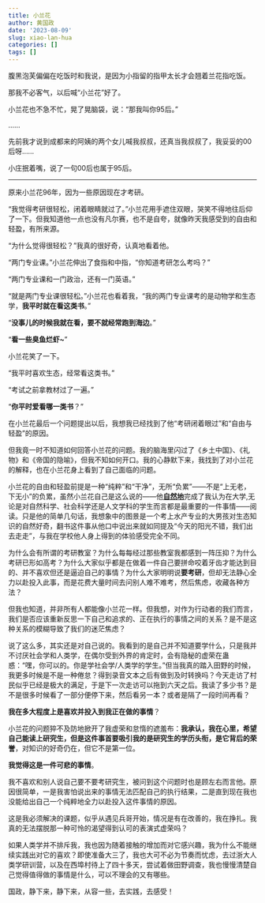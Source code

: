 ```yaml
---
title: 小兰花
author: 黄国政
date: '2023-08-09'
slug: xiao-lan-hua
categories: []
tags: []
---
```


<!--more-->

腹黑泡芙偏偏在吃饭时和我说，是因为小指留的指甲太长才会翘着兰花指吃饭。 

那我不必客气，以后喊“小兰花”好了。

小兰花也不急不忙，晃了晃脑袋，说：“那我叫你95后。”

……

先前我才说到成都来的阿姨的两个女儿喊我叔叔，还真当我叔叔了，我妥妥的00后呀……

小庄抿着嘴，说了一句00后也属于95后。

---

原来小兰花96年，因为一些原因现在才考研。

“我觉得考研很轻松，闭着眼睛就过了。”小兰花用手遮住双眼，哭笑不得地往后仰了一下。但我知道他一点也没有凡尔赛，也不是自夸，就像昨天我感受到的自由和轻盈，有所来源。

“为什么觉得很轻松？”我真的很好奇，认真地看着他。

“两门专业课。”小兰花伸出了食指和中指，“你知道考研怎么考吗？”

“两门专业课和一门政治，还有一门英语。”

“就是两门专业课很轻松。”小兰花也看着我，“我的两门专业课考的是动物学和生态学，**我平时就在看这类书**。”

“**没事儿的时候我就在看，要不就经常跑到海边**。”

“**看一些臭鱼烂虾~**”

小兰花笑了一下。

“我平时喜欢生态，经常看这类书。”

“考试之前拿教材过了一遍。”

“**你平时爱看哪一类书**？”

在小兰花最后一个问题提出以后，我想我已经找到了他“考研闭着眼过”和“自由与轻盈”的原因。

但我竟一时不知道如何回答小兰花的问题。我的脑海里闪过了《乡土中国》、《礼物》和《帝国的隐喻》，但我不知如何开口。我的心静默下来，我找到了对小兰花的解释，也在小兰花身上看到了自己面临的问题。

小兰花的自由和轻盈前提是一种“纯粹”和“干净”，无所“负累”——不是“上无老，下无小”的负累，虽然小兰花自己是这么说的——他<u>**自然地**</u>完成了我认为在大学,无论是对自然科学、社会科学还是人文学科的学生而言都是最重要的一件事情——阅读。只是他的简单几句话，我想象中的图景是一个考上水产专业的大男孩对生态知识的自然好奇，翻书这件事从他口中说出来就如同提及“今天的阳光不错，我们出去走走”，与我在学校他人身上得到的体验感受完全不同。

为什么会有所谓的考研教室？为什么每每经过那些教室我都感到一阵压抑？为什么考研已形如高考？为什么大家似乎都是在做着一件自己要拼命咬着牙齿才能达到目的、并不喜欢但还是逼迫自己的事情？为什么大家明明说**要考研**，但却无法静心全力以赴投入此事，而是花费大量时间去问别人难不难考，然后焦虑，收藏各种方法？

但我也知道，并非所有人都能像小兰花一样。但我想，对作为行动者的我们而言，我们是否应该重新反思一下自己和追求的、正在执行的事情之间的关系？是不是这种关系的模糊导致了我们的迷茫焦虑？

说了这么多，其实还是对自己说的。我看到的是自己并不知道要学什么，只是我并不讨厌社会学和人类学，在偶尔受到外界的肯定时，会有隐秘的虚荣在蛊惑：“嘿，你可以的。你是学社会学/人类学的学生。”但当我真的踏入田野的时候，我更多时候是不是一种倦怠？得到录音文本之后有做到及时转换吗？今天走访了村民似乎已经是极大的满足，于是下一次走访可以拖到六天之后。我读了多少书？是不是很多时候看了一部分便停下来，然后看另一本？或者是隔了一段时间再看？

**我在多大程度上是喜欢并投入到我正在做的事情**？

小兰花的问题猝不及防地掀开了我虚荣和怠惰的遮羞布：**我承认，我在心里，希望自己能读上研究生，但是这件事首要吸引我的是研究生的学历头衔，是它背后的荣誉**，对知识的好奇仍在，但它不是第一位。

**我觉得这是一件可悲的事情**。

我不喜欢和别人说自己要不要考研究生，被问到这个问题时也是顾左右而言他。原因很简单，一是我害怕说出来的事情无法匹配自己的执行结果，二是直到现在我也没能给出自己一个纯粹地全力以赴投入这件事情的原因。

这是我必须解决的课题，似乎从遇见兵哥开始，情况是有在改善的，我在挣扎。我真的无法摆脱那一种可怜的渴望得到认可的表演式虚荣吗？

如果人类学并不排斥我，我也因为随着接触的增加而对它感兴趣，我为什么不能继续实践出对它的喜欢？即使准备大三了，我也大可不必为节奏而忧虑，去过浙大人类学研训营，以及在西埠村待上了四十多天，尝试着做田野调查，我也慢慢清楚自己觉得值得做的事情是什么，可以不理会的又有哪些。

国政，静下来，静下来，从容一些，去实践，去感受！